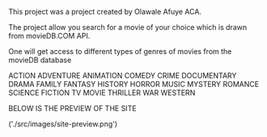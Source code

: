 This project was a project created by Olawale Afuye ACA.

The project allow you search for a movie of your choice which is drawn from movieDB.COM API.

One will get access to different types of genres of movies from the movieDB database

ACTION
ADVENTURE
ANIMATION
COMEDY
CRIME
DOCUMENTARY
DRAMA
FAMILY
FANTASY
HISTORY
HORROR
MUSIC
MYSTERY
ROMANCE
SCIENCE FICTION
TV MOVIE
THRILLER
WAR
WESTERN

BELOW IS THE PREVIEW OF THE SITE

('./src/images/site-preview.png')
